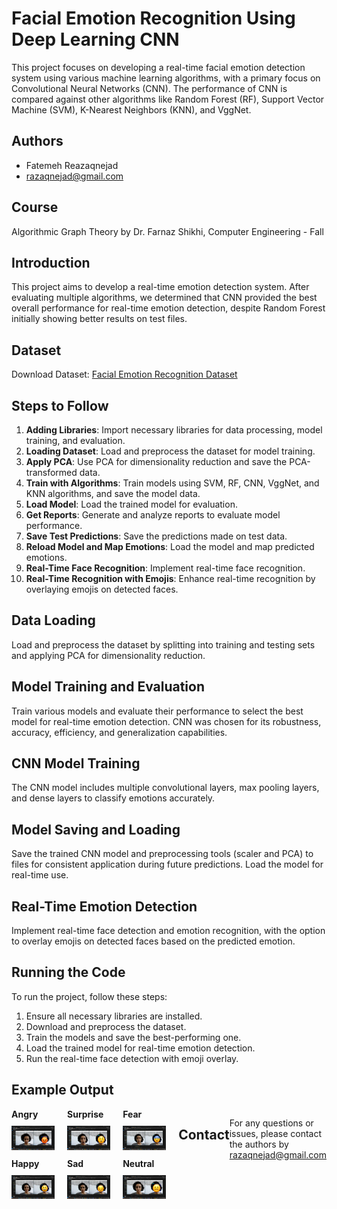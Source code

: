 # Facial Emotion Recognition Using Deep Learning CNN

This project focuses on developing a real-time facial emotion detection system using various machine learning algorithms, with a primary focus on Convolutional Neural Networks (CNN). The performance of CNN is compared against other algorithms like Random Forest (RF), Support Vector Machine (SVM), K-Nearest Neighbors (KNN), and VggNet.

## Authors
- Fatemeh Reazaqnejad
- razaqnejad@gmail.com
## Course
Algorithmic Graph Theory by Dr. Farnaz Shikhi, Computer Engineering - Fall

## Introduction
This project aims to develop a real-time emotion detection system. After evaluating multiple algorithms, we determined that CNN provided the best overall performance for real-time emotion detection, despite Random Forest initially showing better results on test files.

## Dataset
Download Dataset: [Facial Emotion Recognition Dataset](https://drive.google.com/file/d/1tedoFTFFBbM2iUvdg37WQFSq07ghYrll/view?usp=drive_link)

## Steps to Follow
1. **Adding Libraries**: Import necessary libraries for data processing, model training, and evaluation.
2. **Loading Dataset**: Load and preprocess the dataset for model training.
3. **Apply PCA**: Use PCA for dimensionality reduction and save the PCA-transformed data.
4. **Train with Algorithms**: Train models using SVM, RF, CNN, VggNet, and KNN algorithms, and save the model data.
5. **Load Model**: Load the trained model for evaluation.
6. **Get Reports**: Generate and analyze reports to evaluate model performance.
7. **Save Test Predictions**: Save the predictions made on test data.
8. **Reload Model and Map Emotions**: Load the model and map predicted emotions.
9. **Real-Time Face Recognition**: Implement real-time face recognition.
10. **Real-Time Recognition with Emojis**: Enhance real-time recognition by overlaying emojis on detected faces.

## Data Loading
Load and preprocess the dataset by splitting into training and testing sets and applying PCA for dimensionality reduction.

## Model Training and Evaluation
Train various models and evaluate their performance to select the best model for real-time emotion detection. CNN was chosen for its robustness, accuracy, efficiency, and generalization capabilities.

## CNN Model Training
The CNN model includes multiple convolutional layers, max pooling layers, and dense layers to classify emotions accurately.

## Model Saving and Loading
Save the trained CNN model and preprocessing tools (scaler and PCA) to files for consistent application during future predictions. Load the model for real-time use.

## Real-Time Emotion Detection
Implement real-time face detection and emotion recognition, with the option to overlay emojis on detected faces based on the predicted emotion.

## Running the Code
To run the project, follow these steps:
1. Ensure all necessary libraries are installed.
2. Download and preprocess the dataset.
3. Train the models and save the best-performing one.
4. Load the trained model for real-time emotion detection.
5. Run the real-time face detection with emoji overlay.

## Example Output
<div style="display: flex; align-items: flex-start;">
    <div style="margin-right: 20px;">
        <div>
            <strong>Angry</strong>
            <br>
            <img src="media/Real_Time/angry.png" width="350" style="margin-top: 10px;">
        </div>
        <div style="margin-top: 10px;">
            <strong>Happy</strong>
            <br>
            <img src="media/Real_Time/happy.png" width="350" style="margin-top: 10px;">
        </div>
    </div>
    <div style="margin-right: 20px;">
        <div>
            <strong>Surprise</strong>
            <br>
            <img src="media/Real_Time/surprise.png" width="350" style="margin-top: 10px;">
        </div>
        <div style="margin-top: 10px;">
            <strong>Sad</strong>
            <br>
            <img src="media/Real_Time/sad.png" width="350" style="margin-top: 10px;">
        </div>
    </div>
    <div style="margin-right: 20px;">
        <div>
            <strong>Fear</strong>
            <br>
            <img src="media/Real_Time/fear.png" width="350" style="margin-top: 10px;">
        </div>
        <div style="margin-top: 10px;">
            <strong>Neutral</strong>
            <br>
            <img src="media/Real_Time/neutral.png" width="350" style="margin-top: 10px;">
        </div>
</div>

## Contact
For any questions or issues, please contact the authors by razaqnejad@gmail.com
